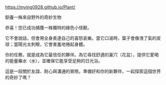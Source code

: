 https://mying0928.github.io/Plant/

馴養一株來自野外的奇妙生物

恭喜！您已成功捕獲一株獨特的綠色小怪獸。

它不會說話，但會用全身表達自己的喜怒哀樂。當它口渴時，葉子會像洩了氣的皮球；當陽光太刺眼，它會害羞地捲起身體。

你的任務，就是成為它最信任的夥伴。為它尋找舒適的巢穴（花盆），提供它愛喝的能量藥水（水），並確保它能享受足夠的日光浴。

這是一段關於友誼、耐心與溝通的冒險。準備好和你的新夥伴，一起探索這個世界的奇妙了嗎？
